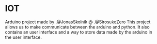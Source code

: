 # IOT
Arduino project made by .@JonasSkolnik @ .@SirosukeZero
This project allows us to make communicate between the arduino and python.
It also contains an user interface and a way to store data made by the arduino in the user interface.
